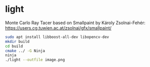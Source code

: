 # light

Monte Carlo Ray Tacer based on Smallpaint by Károly Zsolnai-Fehér: https://users.cg.tuwien.ac.at/zsolnai/gfx/smallpaint/

```bash
sudo apt install libboost-all-dev libopencv-dev
mkdir build
cd build
cmake ../ -G Ninja
ninja
./light --outfile image.png
```